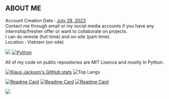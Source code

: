 ## ABOUT ME
Account Creation Date : [July 28, 2023](https://github.com/KlausJackson?tab=overview&from=2023-07-01&to=2023-07-31) <br>
Contact me through email or my social media accounts if you have any internship/fresher offer or want to collaborate on projects. <br>
I can do remote (full-time) and on-site (part-time). <br>
Location : Vietnam (on-site) <br>

![](https://img.shields.io/badge/License-MIT-blue.svg) [![Python](https://img.shields.io/badge/Python-3776AB?style=flat&logo=python&logoColor=white)](https://shields.io/) <br>

All of my code on public repositories are MIT Lisence and mostly In Python. <br>

[![Klaus Jackson's GitHub stats](https://github-readme-stats.vercel.app/api?username=KlausJackson&show_icons=true&hide=prs,contribs&theme=transparent&text_color=797ef6&rank_icon=percentile&show=discussions_started,discussions_answered)](https://github.com/anuraghazra/github-readme-stats)
![Top Langs](https://github-readme-stats.vercel.app/api/top-langs/?username=KlausJackson&layout=compact&show_icons=true&theme=transparent&text_color=797ef6)

[![Readme Card](https://github-readme-stats.vercel.app/api/pin/?username=KlausJackson&show_icons=true&theme=transparent&text_color=797ef6&repo=Student-Management-System)](https://github.com/KlausJackson/Student-Management-System)
[![Readme Card](https://github-readme-stats.vercel.app/api/pin/?username=KlausJackson&show_icons=true&theme=transparent&text_color=797ef6&repo=DataStructures_Algorithms)](https://github.com/KlausJackson/DataStructures_Algorithms)
[![Readme Card](https://github-readme-stats.vercel.app/api/pin/?username=KlausJackson&show_icons=true&theme=transparent&text_color=797ef6&repo=Chat-Room)](https://github.com/KlausJackson/Chat-Room)

![](https://github-profile-trophy.vercel.app/?username=KlausJackson&theme=radical&rank=S,C,A,B&no-frame=false&no-bg=true)

